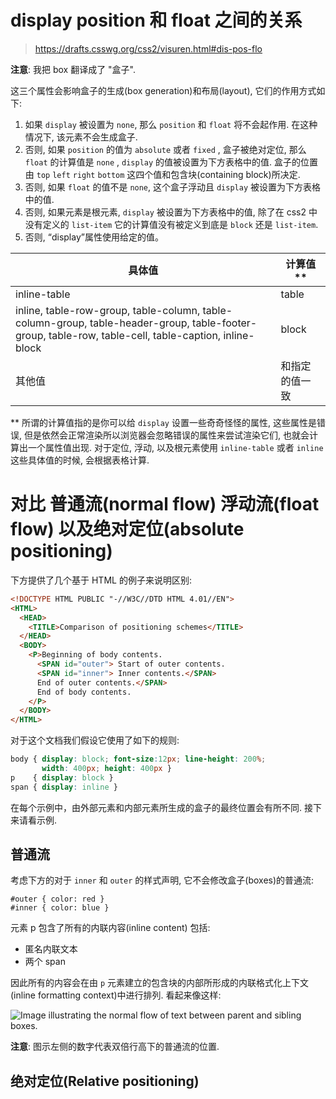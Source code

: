 # display position 和 float 之间的关系

> https://drafts.csswg.org/css2/visuren.html#dis-pos-flo

**注意**: 我把 box 翻译成了 "盒子".

这三个属性会影响盒子的生成(box generation)和布局(layout), 它们的作用方式如下:

1. 如果 `display` 被设置为 `none`, 那么 `position` 和 `float` 将不会起作用. 在这种情况下, 该元素不会生成盒子.
2. 否则, 如果 `position` 的值为 `absolute` 或者 `fixed` , 盒子被绝对定位, 那么 `float` 的计算值是 `none` , `display` 的值被设置为下方表格中的值. 盒子的位置由 `top` `left` `right` `bottom` 这四个值和包含块(containing block)所决定.
3. 否则, 如果 `float` 的值不是 `none`, 这个盒子浮动且 `display` 被设置为下方表格中的值.
4. 否则, 如果元素是根元素, `display` 被设置为下方表格中的值, 除了在 css2 中没有定义的 `list-item` 它的计算值没有被定义到底是 `block` 还是 `list-item`.
5. 否则, “display”属性使用给定的值。

| 具体值                                                       | 计算值 **      |
| ------------------------------------------------------------ | -------------- |
| inline-table                                                 | table          |
| inline, table-row-group, table-column, table-column-group, table-header-group, table-footer-group, table-row, table-cell, table-caption, inline-block | block          |
| 其他值                                                       | 和指定的值一致 |

** 所谓的计算值指的是你可以给 `display` 设置一些奇奇怪怪的属性, 这些属性是错误, 但是依然会正常渲染所以浏览器会忽略错误的属性来尝试渲染它们, 也就会计算出一个属性值出现. 对于定位, 浮动, 以及根元素使用 `inline-table` 或者 `inline` 这些具体值的时候, 会根据表格计算.

# 对比 普通流(normal flow) 浮动流(float flow) 以及绝对定位(absolute positioning)

下方提供了几个基于 HTML 的例子来说明区别:

```html
<!DOCTYPE HTML PUBLIC "-//W3C//DTD HTML 4.01//EN">
<HTML>
  <HEAD>
    <TITLE>Comparison of positioning schemes</TITLE>
  </HEAD>
  <BODY>
    <P>Beginning of body contents.
      <SPAN id="outer"> Start of outer contents.
      <SPAN id="inner"> Inner contents.</SPAN>
      End of outer contents.</SPAN>
      End of body contents.
    </P>
  </BODY>
</HTML>
```

对于这个文档我们假设它使用了如下的规则:

```css
body { display: block; font-size:12px; line-height: 200%; 
       width: 400px; height: 400px }
p    { display: block }
span { display: inline }
```

在每个示例中，由外部元素和内部元素所生成的盒子的最终位置会有所不同. 接下来请看示例.

## 普通流

考虑下方的对于 `inner` 和 `outer` 的样式声明, 它不会修改盒子(boxes)的普通流:

```
#outer { color: red }
#inner { color: blue }
```

元素 p 包含了所有的内联内容(inline content) 包括:

- 匿名内联文本
- 两个 span

因此所有的内容会在由 `p` 元素建立的包含块的内部所形成的内联格式化上下文(inline formatting context)中进行排列. 看起来像这样:

![Image illustrating the normal flow of text between parent and sibling boxes.](https://drafts.csswg.org/css2/images/flow-generic.png)

**注意**: 图示左侧的数字代表双倍行高下的普通流的位置.

## 绝对定位(Relative positioning)

